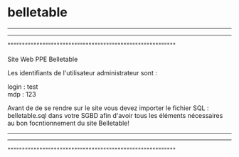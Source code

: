 # belletable
__________________________________________________________
----------------------------------------------------------
""""""""""""""""""""""""""""""""""""""""""""""""""""""""""

Site Web PPE Belletable

  Les identifiants de l'utilisateur administrateur sont :
  
  login : test  
  mdp : 123
  
  Avant de de se rendre sur le site vous devez importer le fichier SQL : belletable.sql dans votre SGBD afin d'avoir tous les éléments
  nécessaires au bon focntionnement du site Belletable!


__________________________________________________________
----------------------------------------------------------
""""""""""""""""""""""""""""""""""""""""""""""""""""""""""
